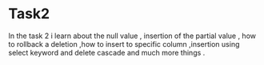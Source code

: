 # Task2
In the task 2 i learn about the null value , insertion of the partial value , how to rollback a deletion ,how to insert to specific column ,insertion using select keyword  and delete cascade and much more things . 

